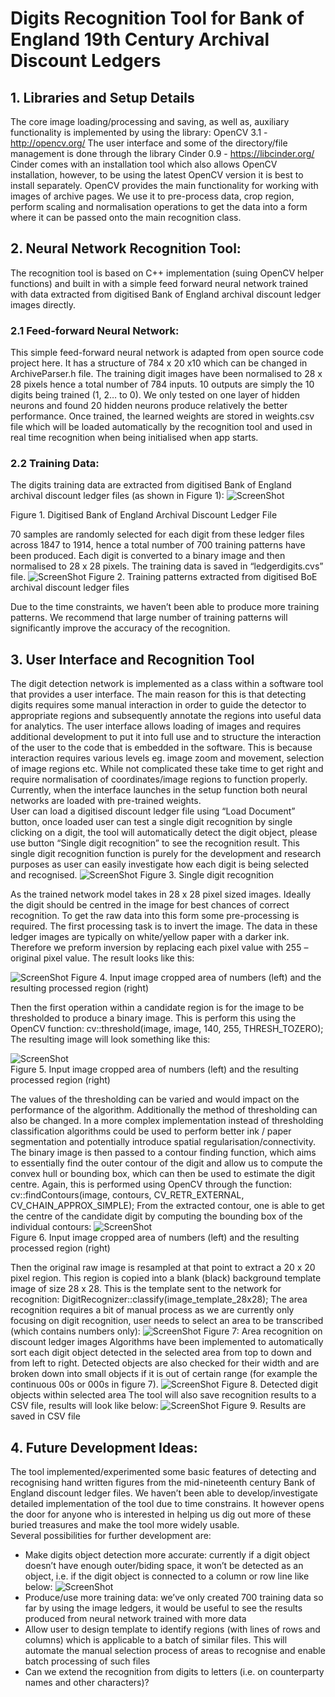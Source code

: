 # Digits Recognition Tool for Bank of England 19th Century Archival Discount Ledgers

## 1. Libraries and Setup Details

The core image loading/processing and saving, as well as, auxiliary functionality is implemented by using the library: OpenCV 3.1 - http://opencv.org/ 
The user interface and some of the directory/file management is done through the library Cinder 0.9 - https://libcinder.org/ 
Cinder comes with an installation tool which also allows OpenCV installation, however, to be using the latest OpenCV version it is best to install separately.
OpenCV provides the main functionality for working with images of archive pages. We use it to pre-process data, crop region, perform scaling and normalisation operations to get the data into a form where it can be passed onto the main recognition class.

## 2. Neural Network Recognition Tool:

The recognition tool is based on C++ implementation (suing OpenCV helper functions) and built in with a simple feed forward neural network trained with data extracted from digitised Bank of England archival discount ledger images directly. 

### 2.1 Feed-forward Neural Network:

This simple feed-forward neural network is adapted from open source code project here. It has a structure of 784 x 20 x10 which can be changed in ArchiveParser.h file. The training digit images have been normalised to 28 x 28 pixels hence a total number of 784 inputs. 10 outputs are simply the 10 digits being trained (1, 2… to 0). We only tested on one layer of hidden neurons and found 20 hidden neurons produce relatively the better performance.
Once trained, the learned weights are stored in weights.csv file which will be loaded automatically by the recognition tool and used in real time recognition when being initialised when app starts. 

### 2.2 Training Data:

The digits training data are extracted from digitised Bank of England archival discount ledger files (as shown in Figure 1):
![ScreenShot](https://github.com/boeml/ledgerrecogniser/blob/master/readmeimages/figure%201.jpg)

Figure 1. Digitised Bank of England Archival Discount Ledger File

70 samples are randomly selected for each digit from these ledger files across 1847 to 1914, hence a total number of 700 training patterns have been produced. Each digit is converted to a binary image and then normalised to 28 x 28 pixels. The training data is saved in “ledgerdigits.cvs” file. 
![ScreenShot](https://github.com/boeml/ledgerrecogniser/blob/master/readmeimages/figure%202.jpg)
Figure 2. Training patterns extracted from digitised BoE archival discount ledger files

Due to the time constraints, we haven’t been able to produce more training patterns. We recommend that large number of training patterns will significantly improve the accuracy of the recognition. 

## 3. User Interface and Recognition Tool

The digit detection network is implemented as a class within a software tool that provides a user interface. The main reason for this is that detecting digits requires some manual interaction in order to guide the detector to appropriate regions and subsequently annotate the regions into useful data for analytics. 
The user interface allows loading of images and requires additional development to put it into full use and to structure the interaction of the user to the code that is embedded in the software. This is because interaction requires various levels eg. image zoom and movement, selection of image regions etc. While not complicated these take time to get right and require normalisation of coordinates/image regions to function properly.
Currently, when the interface launches in the setup function both neural networks are loaded with pre-trained weights.  
User can load a digitised discount ledger file using “Load Document” button, once loaded user can test a single digit recognition by single clicking on a digit, the tool will automatically detect the digit object, please use button “Single digit recognition” to see the recognition result. This single digit recognition function is purely for the development and research purposes as user can easily investigate how each digit is being selected and recognised. 
![ScreenShot](https://github.com/boeml/ledgerrecogniser/blob/master/readmeimages/figure%203.jpg)
Figure 3. Single digit recognition 

As the trained network model takes in 28 x 28 pixel sized images. Ideally the digit should be centred in the image for best chances of correct recognition. To get the raw data into this form some pre-processing is required.
The first processing task is to invert the image. The data in these ledger images are typically on white/yellow paper with a darker ink. Therefore we preform inversion by replacing each pixel value with 255 – original pixel value. The result looks like this:

![ScreenShot](https://github.com/boeml/ledgerrecogniser/blob/master/readmeimages/figure%204.jpg)
Figure 4. Input image cropped area of numbers (left) and the resulting processed region (right)

Then the first operation within a candidate region is for the image to be thresholded to produce a binary image. This is perform this using the OpenCV function:
	cv::threshold(image, image, 140, 255, THRESH_TOZERO);
The resulting image will look something like this:

![ScreenShot](https://github.com/boeml/ledgerrecogniser/blob/master/readmeimages/figure%205.jpg)   
Figure 5. Input image cropped area of numbers (left) and the resulting processed region (right)

The values of the thresholding can be varied and would impact on the performance of the algorithm. Additionally the method of thresholding can also be changed. In a more complex implementation instead of thresholding classification algorithms could be used to perform better ink / paper segmentation and potentially introduce spatial regularisation/connectivity.
The binary image is then passed to a contour finding function, which aims to essentially find the outer contour of the digit and allow us to compute the convex hull or bounding box, which can then be used to estimate the digit centre. Again, this is performed using OpenCV through the function:
cv::findContours(image, contours, CV_RETR_EXTERNAL, CV_CHAIN_APPROX_SIMPLE);
From the extracted contour, one is able to get the centre of the candidate digit by computing the bounding box of the individual contours:
![ScreenShot](https://github.com/boeml/ledgerrecogniser/blob/master/readmeimages/figure%206.jpg)    
Figure 6. Input image cropped area of numbers (left) and the resulting processed region (right)

Then the original raw image is resampled at that point to extract a 20 x 20 pixel region. This region is copied into a blank (black) background template image of size 28 x 28. This is the template sent to the network for recognition:
	DigitRecognizer::classify(image_template_28x28);
The area recognition requires a bit of manual process as we are currently only focusing on digit recognition, user needs to select an area to be transcribed (which contains numbers only):
![ScreenShot](https://github.com/boeml/ledgerrecogniser/blob/master/readmeimages/figure%207.jpg) 
Figure 7: Area recognition on discount ledger images
Algorithms have been implemented to automatically sort each digit object detected in the selected area from top to down and from left to right. Detected objects are also checked for their width and are broken down into small objects if it is out of certain range (for example the continuous 00s or 000s in figure 7).
![ScreenShot](https://github.com/boeml/ledgerrecogniser/blob/master/readmeimages/figure%208.jpg)
Figure 8. Detected digit objects within selected area
The tool will also save recognition results to a CSV file, results will look like below:
![ScreenShot](https://github.com/boeml/ledgerrecogniser/blob/master/readmeimages/figure%209.jpg)
Figure 9. Results are saved in CSV file

## 4. Future Development Ideas:

The tool implemented/experimented some basic features of detecting and recognising hand written figures from the mid-nineteenth century Bank of England discount ledger files. We haven’t been able to develop/investigate detailed implementation of the tool due to time constrains. It however opens the door for anyone who is interested in helping us dig out more of these buried treasures and make the tool more widely usable.  
Several possibilities for further development are:
-	Make digits object detection more accurate: currently if a digit object doesn’t have enough outer/biding space, it won’t be detected as an object, i.e. if the digit object is connected to a column or row line like below:
        ![ScreenShot](https://github.com/boeml/ledgerrecogniser/blob/master/readmeimages/figure%2010.jpg)
-	Produce/use more training data: we’ve only created 700 training data so far by using the image ledgers, it would be useful to see the results produced from neural network trained with more data
-	Allow user to design template to identify regions (with lines of rows and columns) which is applicable to a batch of similar files. This will automate the manual selection process of areas to recognise and enable batch processing of such files
-	Can we extend the recognition from digits to letters (i.e. on counterparty names and other characters)?
